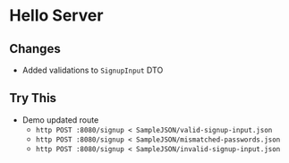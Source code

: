 # Hello Server

## Changes

- Added validations to `SignupInput` DTO

## Try This

- Demo updated route
  - `http POST :8080/signup < SampleJSON/valid-signup-input.json`
  - `http POST :8080/signup < SampleJSON/mismatched-passwords.json`
  - `http POST :8080/signup < SampleJSON/invalid-signup-input.json`
